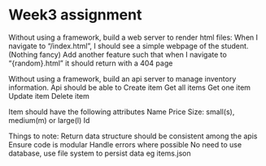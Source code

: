 # Week3 assignment

Without using a framework, build a web server to render html files:
When I navigate to “/index.html”, I should see a simple webpage of the student. (Nothing fancy)
Add another feature such that when I navigate to “{random}.html” it should return with a 404 page


Without using a framework, build an api server to manage inventory information. Api should be able to
Create item
Get all items
Get one item
Update item
Delete item

Item should have the following attributes
Name
Price
Size: small(s), medium(m) or large(l)
Id


Things to note:
Return data structure should be consistent among the apis
Ensure code is modular
Handle errors where possible
No need to use database, use file system to persist data eg items.json
